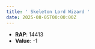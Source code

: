 ```yaml
---
title: ' Skeleton Lord Wizard '
date: 2025-08-05T00:00:00Z
---
```

- **RAP**: 14413
- **Value**: -1
